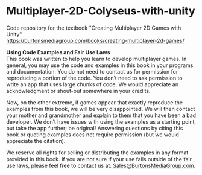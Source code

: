# Multiplayer-2D-Colyseus-with-unity
Code repository for the textbook "Creating Multiplayer 2D Games with Unity" <br>https://burtonsmediagroup.com/books/creating-multiplayer-2d-games/<br>

<b>Using Code Examples and Fair Use Laws</b><br>
This book was written to help you learn to develop multiplayer games. In general, you may use the code and examples in this book in your programs and documentation. You do not need to contact us for permission for reproducing a portion of the code. You don’t need to ask permission to write an app that uses large chunks of code. We would appreciate an acknowledgment or shout-out somewhere in your credits.<br>

Now, on the other extreme, if games appear that exactly reproduce the examples from this book, we will be very disappointed. We will then contact your mother and grandmother and explain to them that you have been a bad developer. We don’t have issues with using the examples as a starting point, but take the app further; be original! Answering questions by citing this book or quoting examples does not require permission (but we would appreciate the citation).<br>

We reserve all rights for selling or distributing the examples in any format provided in this book. If you are not sure if your use falls outside of the fair use laws, please feel free to contact us at: Sales@BurtonsMediaGroup.com.
